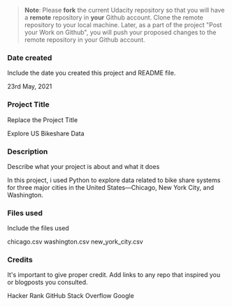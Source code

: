 >**Note**: Please **fork** the current Udacity repository so that you will have a **remote** repository in **your** Github account. Clone the remote repository to your local machine. Later, as a part of the project "Post your Work on Github", you will push your proposed changes to the remote repository in your Github account.

### Date created
Include the date you created this project and README file.

23rd May, 2021

### Project Title
Replace the Project Title

Explore US Bikeshare Data

### Description
Describe what your project is about and what it does

In this project, i used Python to explore data related to bike share systems for three major cities in the United States—Chicago, New York City, and Washington. 

### Files used
Include the files used

chicago.csv
washington.csv
new_york_city.csv

### Credits
It's important to give proper credit. Add links to any repo that inspired you or blogposts you consulted.

Hacker Rank
GitHub
Stack Overflow
Google